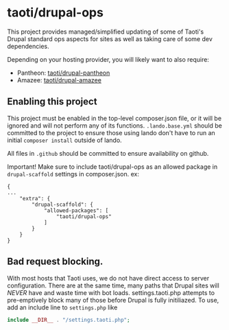 # taoti/drupal-ops

This project provides managed/simplified updating of some of Taoti's Drupal standard ops aspects
for sites as well as taking care of some dev dependencies.

Depending on your hosting provider, you will likely want to also require:

- Pantheon: [taoti/drupal-pantheon](https://github.com/taoti/drupal-pantheon)
- Amazee: [taoti/drupal-amazee](https://github.com/taoti/drupal-amazee)

## Enabling this project

This project must be enabled in the top-level composer.json file, or it will be
ignored and will not perform any of its functions. `.lando.base.yml` should be
committed to the project to ensure those using lando don't have to run an
initial `composer install` outside of lando.

All files in `.github` should be committed to ensure availability on github.

Important! Make sure to include taoti/drupal-ops as an allowed package in 
`drupal-scaffold` settings in composer.json. ex:
```
{
...
    "extra": {
        "drupal-scaffold": {
            "allowed-packages": [
                "taoti/drupal-ops"
            ]
        }
    }
}
```

## Bad request blocking.

With most hosts that Taoti uses, we do not have direct access to server configuration.
There are at the same time, many paths that Drupal sites will *NEVER* have and waste
time with bot loads. settings.taoti.php attempts to pre-emptively block many of those
before Drupal is fully initiliazed. To use, add an include line to `settings.php` like
```php
include __DIR__ . "/settings.taoti.php";

```